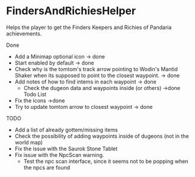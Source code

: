 FindersAndRichiesHelper
=======================

Helps the player to get the Finders Keepers and Richies of Pandaria achievements.

Done

- Add a Minimap optional icon -> done
- Start enabled by default -> done
- Check why is the tomtom's track arrow pointing to Wodin's Mantid Shaker when its supposed to point to the closest waypoint. -> done
- Add notes of how to find intems in each waypoint -> done
  - Check the dugeon data and waypoints inside (or others) ->done
Todo List
- Fix the icons ->done
- Try to update tomtom arrow to closest waypoint -> done

TODO
- Add a list of already gottem/missing items
- Check the possibility of adding waypoints inside of dugeons (not in the world map)
- Fix the issue with the Saurok Stone Tablet
- Fix issue with the NpcScan warning.
	- Test the npc scan interface, since it seems not to be popping when the npcs are found
